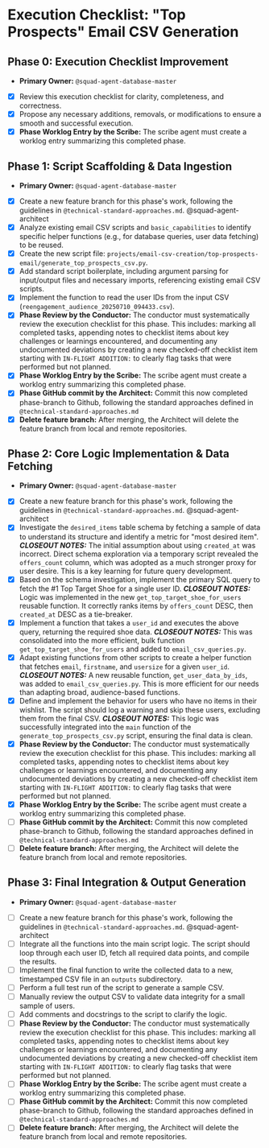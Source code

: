 # Execution Checklist: "Top Prospects" Email CSV Generation

## Phase 0: Execution Checklist Improvement
*   **Primary Owner:** `@squad-agent-database-master`
*   [x] Review this execution checklist for clarity, completeness, and correctness.
*   [x] Propose any necessary additions, removals, or modifications to ensure a smooth and successful execution.
*   [x] **Phase Worklog Entry by the Scribe:** The scribe agent must create a worklog entry summarizing this completed phase.

## Phase 1: Script Scaffolding & Data Ingestion
*   **Primary Owner:** `@squad-agent-database-master`
*   [x] Create a new feature branch for this phase's work, following the guidelines in `@technical-standard-approaches.md`. @squad-agent-architect
*   [x] Analyze existing email CSV scripts and `basic_capabilities` to identify specific helper functions (e.g., for database queries, user data fetching) to be reused.
*   [x] Create the new script file: `projects/email-csv-creation/top-prospects-email/generate_top_prospects_csv.py`.
*   [x] Add standard script boilerplate, including argument parsing for input/output files and necessary imports, referencing existing email CSV scripts.
*   [x] Implement the function to read the user IDs from the input CSV (`reengagement_audience_20250710_094433.csv`).
*   [x] **Phase Review by the Conductor:** The conductor must systematically review the execution checklist for this phase. This includes: marking all completed tasks, appending notes to checklist items about key challenges or learnings encountered, and documenting any undocumented deviations by creating a new checked-off checklist item starting with `IN-FLIGHT ADDITION:` to clearly flag tasks that were performed but not planned.
*   [x] **Phase Worklog Entry by the Scribe:** The scribe agent must create a worklog entry summarizing this completed phase.
*   [x] **Phase GitHub commit by the Architect:** Commit this now completed phase-branch to Github, following the standard approaches defined in `@technical-standard-approaches.md`
*   [x] **Delete feature branch:** After merging, the Architect will delete the feature branch from local and remote repositories.

## Phase 2: Core Logic Implementation & Data Fetching
*   **Primary Owner:** `@squad-agent-database-master`
*   [x] Create a new feature branch for this phase's work, following the guidelines in `@technical-standard-approaches.md`. @squad-agent-architect
*   [x] Investigate the `desired_items` table schema by fetching a sample of data to understand its structure and identify a metric for "most desired item".
    ***CLOSEOUT NOTES:*** The initial assumption about using `created_at` was incorrect. Direct schema exploration via a temporary script revealed the `offers_count` column, which was adopted as a much stronger proxy for user desire. This is a key learning for future query development.
*   [x] Based on the schema investigation, implement the primary SQL query to fetch the #1 Top Target Shoe for a single user ID.
    ***CLOSEOUT NOTES:*** Logic was implemented in the new `get_top_target_shoe_for_users` reusable function. It correctly ranks items by `offers_count` DESC, then `created_at` DESC as a tie-breaker.
*   [x] Implement a function that takes a `user_id` and executes the above query, returning the required shoe data.
    ***CLOSEOUT NOTES:*** This was consolidated into the more efficient, bulk function `get_top_target_shoe_for_users` and added to `email_csv_queries.py`.
*   [x] Adapt existing functions from other scripts to create a helper function that fetches `email`, `firstname`, and `usersize` for a given `user_id`.
    ***CLOSEOUT NOTES:*** A new reusable function, `get_user_data_by_ids`, was added to `email_csv_queries.py`. This is more efficient for our needs than adapting broad, audience-based functions.
*   [x] Define and implement the behavior for users who have no items in their wishlist. The script should log a warning and skip these users, excluding them from the final CSV.
    ***CLOSEOUT NOTES:*** This logic was successfully integrated into the `main` function of the `generate_top_prospects_csv.py` script, ensuring the final data is clean.
*   [x] **Phase Review by the Conductor:** The conductor must systematically review the execution checklist for this phase. This includes: marking all completed tasks, appending notes to checklist items about key challenges or learnings encountered, and documenting any undocumented deviations by creating a new checked-off checklist item starting with `IN-FLIGHT ADDITION:` to clearly flag tasks that were performed but not planned.
*   [x] **Phase Worklog Entry by the Scribe:** The scribe agent must create a worklog entry summarizing this completed phase.
*   [ ] **Phase GitHub commit by the Architect:** Commit this now completed phase-branch to Github, following the standard approaches defined in `@technical-standard-approaches.md`
*   [ ] **Delete feature branch:** After merging, the Architect will delete the feature branch from local and remote repositories.

## Phase 3: Final Integration & Output Generation
*   **Primary Owner:** `@squad-agent-database-master`
*   [ ] Create a new feature branch for this phase's work, following the guidelines in `@technical-standard-approaches.md`. @squad-agent-architect
*   [ ] Integrate all the functions into the main script logic. The script should loop through each user ID, fetch all required data points, and compile the results.
*   [ ] Implement the final function to write the collected data to a new, timestamped CSV file in an `outputs` subdirectory.
*   [ ] Perform a full test run of the script to generate a sample CSV.
*   [ ] Manually review the output CSV to validate data integrity for a small sample of users.
*   [ ] Add comments and docstrings to the script to clarify the logic.
*   [ ] **Phase Review by the Conductor:** The conductor must systematically review the execution checklist for this phase. This includes: marking all completed tasks, appending notes to checklist items about key challenges or learnings encountered, and documenting any undocumented deviations by creating a new checked-off checklist item starting with `IN-FLIGHT ADDITION:` to clearly flag tasks that were performed but not planned.
*   [ ] **Phase Worklog Entry by the Scribe:** The scribe agent must create a worklog entry summarizing this completed phase.
*   [ ] **Phase GitHub commit by the Architect:** Commit this now completed phase-branch to Github, following the standard approaches defined in `@technical-standard-approaches.md`
*   [ ] **Delete feature branch:** After merging, the Architect will delete the feature branch from local and remote repositories. 
